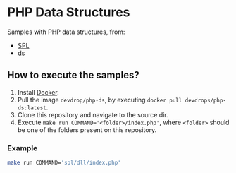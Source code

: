 # PHP Data Structures

Samples with PHP data structures, from:

- [SPL](https://secure.php.net/manual/pt_BR/book.spl.php)
- [ds](https://github.com/php-ds)

## How to execute the samples?

1. Install [Docker](https://www.docker.com/).
2. Pull the image `devdrop/php-ds`, by executing `docker pull devdrops/php-ds:latest`.
3. Clone this repository and navigate to the source dir.
4. Execute `make run COMMAND='<folder>/index.php'`, where `<folder>` should be one of the folders present on this repository.

### Example

```bash
make run COMMAND='spl/dll/index.php'
```

